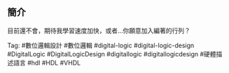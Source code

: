 ## 簡介
目前還不會，期待我學習速度加快，或者...你願意加入編著的行列？

Tag: #數位邏輯設計 #數位邏輯 #digital-logic #digital-logic-design #DigitalLogic #DigitalLogicDesign #digitallogic #digitallogicdesign #硬體描述語言 #hdl #HDL #VHDL
